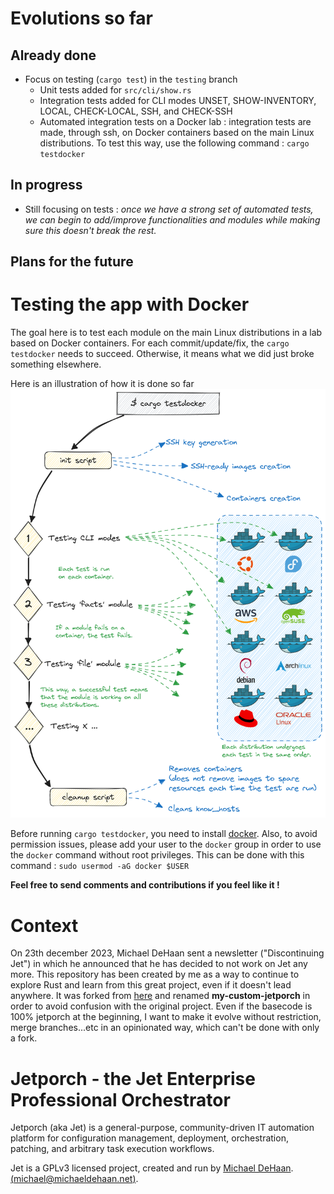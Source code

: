 # Evolutions so far
## Already done
* Focus on testing (`cargo test`) in the `testing` branch
    - Unit tests added for `src/cli/show.rs`
    - Integration tests added for CLI modes UNSET, SHOW-INVENTORY, LOCAL, CHECK-LOCAL, SSH, and CHECK-SSH
    - Automated integration tests on a Docker lab : integration tests are made, through ssh, on Docker containers based on the main Linux distributions. To test this way, use the following command : `cargo testdocker`

## In progress
* Still focusing on tests : *once we have a strong set of automated tests, we can begin to add/improve functionalities and modules while making sure this doesn't break the rest.*


## Plans for the future

# Testing the app with Docker

The goal here is to test each module on the main Linux distributions in a lab based on Docker containers. For each commit/update/fix, the `cargo testdocker` needs to succeed. Otherwise, it means what we did just broke something elsewhere.

Here is an illustration of how it is done so far
![Testing with Docker](/tests/test-illustration.png)

Before running `cargo testdocker`, you need to install [docker](https://docs.docker.com/get-docker/). Also, to avoid permission issues, please add your user to the `docker` group in order to use the `docker` command without root privileges. This can be done with this command : `sudo usermod -aG docker $USER`


**Feel free to send comments and contributions if you feel like it !**

# Context

On 23th december 2023, Michael DeHaan sent a newsletter ("Discontinuing Jet") in which he announced that he has decided to not work on Jet any more. This repository has been created by me as a way to continue to explore Rust and learn from this great project, even if it doesn't lead anywhere. It was forked from [here](https://github.com/jetporch/jetporch) and renamed **my-custom-jetporch** in order to avoid confusion with the original project. Even if the basecode is 100% jetporch at the beginning, I want to make it evolve without restriction, merge branches...etc in an opinionated way, which can't be done with only a fork.

# Jetporch - the Jet Enterprise Professional Orchestrator

Jetporch (aka Jet) is a general-purpose, community-driven IT automation platform for configuration management, 
deployment, orchestration, patching, and arbitrary task execution workflows. 

Jet is a GPLv3 licensed project, created and run by [Michael DeHaan](https://home.laserllama.net). [(<michael@michaeldehaan.net>)](mailto:michael@michaeldehaan.net).

